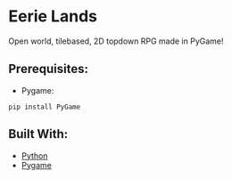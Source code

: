 # Eerie Lands
Open world, tilebased, 2D topdown RPG made in PyGame!


## Prerequisites:
* Pygame:

 `pip install PyGame`


## Built With:
* [Python](https://www.python.org/)
* [Pygame](https://www.pygame.org/)
